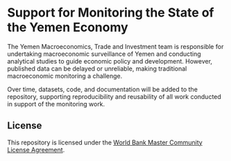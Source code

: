 # Support for Monitoring the State of the Yemen Economy

The Yemen Macroeconomics, Trade and Investment team is responsible for undertaking macroeconomic surveillance of Yemen and conducting analytical studies to guide economic policy and development. However, published data can be delayed or unreliable, making traditional macroeconomic monitoring a challenge.  

Over time, datasets, code, and documentation will be added to the repository, supporting reproducibility and reusability of all work conducted in support of the monitoring work. 

## License

This repository is licensed under the [World Bank Master Community License Agreement](https://worldbank.github.io/template/_downloads/9879d6db96fd29134fc802214163b95a/LICENSE). 
